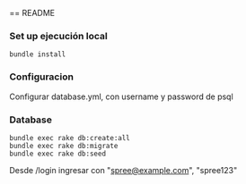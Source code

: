 == README

### Set up ejecución local

```shell
bundle install
```

### Configuracion
Configurar database.yml, con username y password de psql

### Database
```
bundle exec rake db:create:all
bundle exec rake db:migrate
bundle exec rake db:seed
```
Desde /login ingresar con "spree@example.com", "spree123"
